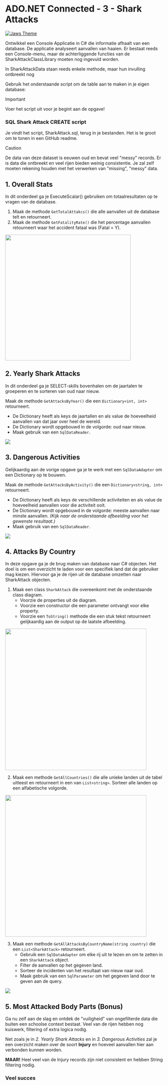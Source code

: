 # ADO.NET Connected - 3 - Shark Attacks

[![Jaws Theme](http://img.youtube.com/vi/BX3bN5YeiQs/0.jpg)](http://www.youtube.com/watch?v=BX3bN5YeiQs "JAWS")

Ontwikkel een Console Applicatie in C# die informatie afhaalt van een database. De applicatie analyseert aanvallen van haaien. Er bestaat reeds een Console-menu, maar de achterliggende functies van de SharkAttackClassLibrary moeten nog ingevuld worden.

In SharkAttackData staan reeds enkele methode, maar hun invulling ontbreekt nog

Gebruik het onderstaande script om de table aan te maken in je eigen database:

> [!IMPORTANT]  
Voer het script uit voor je begint aan de opgave!

### SQL Shark Attack CREATE script
Je vindt het script, SharkAttack.sql, terug in je bestanden. Het is te groot om te tonen in een GitHub readme.


> [!CAUTION]
> De data van deze dataset is eeuwen oud en bevat veel "messy" records. Er is data die ontbreekt en veel rijen bieden weinig consistentie. Je zal zelf moeten rekening houden met het verwerken van "missing", "messy" data.

## 1. Overall Stats
In dit onderdeel ga je ExecuteScalar() gebruiken om totaalresultaten op te vragen van de database.

1. Maak de methode `GetTotalAttakcs()` die alle aanvallen uit de database telt en retourneert.
2. Maak de methode `GetFatalityRate()` die het percentage aanvallen retourneert waar het accident fataal was (Fatal = Y).

<img src="images/1.png" width="400px"/>


## 2. Yearly Shark Attacks

In dit onderdeel ga je SELECT-skills bovenhalen om de jaartalen te groeperen en te sorteren van oud naar nieuw.

Maak de methode `GetAttacksByYear()` die een `Dictionary<int, int>` retourneert. 
 * De Dictionary heeft als keys de jaartallen en als value de hoeveelheid aanvallen van dat jaar over heel de wereld.
 * De Dictionary wordt opgebouwd in de volgorde: oud naar nieuw.
 * Maak gebruik van een `SqlDataReader`. 

<img src="images/2.png"/>

## 3. Dangerous Activities

Gelijkaardig aan de vorige opgave ga je te werk met een `SqlDataAdapter` om een Dictionary op te bouwen.

Maak de methode `GetAttacksByActivity()` die een `Dictionary<string, int>` retourneert.
 * De Dictionary heeft als keys de verschillende activiteiten en als value de hoeveelheid aanvallen voor die activiteit ooit.
 * De Dictionary wordt opgebouwd in de volgorde: meeste aanvallen naar minste aanvallen. *(Kijk naar de onderstaande afbeelding voor het gewenste resultaat.)*
 * Maak gebruik van een `SqlDataReader`.

<img src="images/3.png"/>


## 4. Attacks By Country

In deze opgave ga je de brug maken van database naar C# objecten. Het doel is om een overzicht te laden voor een specifiek land dat de gebruiker mag kiezen. Hiervoor ga je de rijen uit de database omzetten naar SharkAttack objecten.

1. Maak een class `SharkAttack` die overeenkomt met de onderstaande class diagram. 
	* Voorzie de properties uit de diagram.
	* Voorzie een constructor die een parameter ontvangt voor elke property.
	* Voorzie een `ToString()` methode die een stuk tekst retourneert gelijkaardig aan de output op de laatste afbeelding.

<img src="images/6.png" width="450px"/>

2. Maak een methode `GetAllCountries()` die alle unieke landen uit de tabel uitleest en retourneert in een van `List<string>`. Sorteer alle landen op een alfabetische volgorde.

<img src="images/4.png" width="450px"/>

3. Maak een methode `GetAllAttacksByCountryName(string country)` die een `List<SharkAttack>` retourneert.
	* Gebruik een `SqlDataAdapter` om elke rij uit te lezen en om te zetten in een `SharkAttack` object.
	* Filter de aanvallen op het gegeven land.
	* Sorteer de incidenten van het resultaat van nieuw naar oud.
	* Maak gebruik van een `SqlParameter` om het gegeven land door te geven aan de query.

<img src="images/5.png"/>

## 5. Most Attacked Body Parts (Bonus)

Ga nu zelf aan de slag en ontdek de "vuiligheid" van ongefilterde data die buiten een schoolse context bestaat. Veel van de rijen hebben nog kuiswerk, filtering of extra logica nodig.

Net zoals je in *2. Yearly Shark Attacks* en in *3. Dangerous Activities* zal je een overzicht maken over de soort **Injury** en hoeveel aanvallen hier aan verbonden kunnen worden.

**MAAR!** Heel veel van de Injury records zijn niet consistent en hebben String filtering nodig.


### Veel succes

